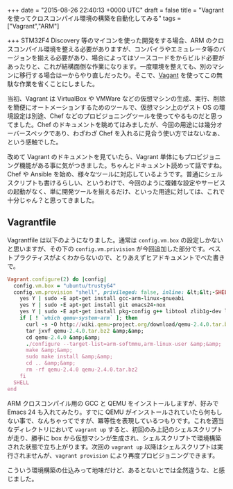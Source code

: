 
+++
date = "2015-08-26 22:40:13 +0000 UTC"
draft = false
title = "Vagrant を使ってクロスコンパイル環境の構築を自動化してみる"
tags = ["Vagrant","ARM"]

+++
STM32F4 Discovery 等のマイコンを使った開発をする場合、ARM のクロスコンパイル環境を整える必要がありますが、コンパイラやエミュレータ等のバージョンを揃える必要があり、場合によってはソースコードをからビルド必要があったりと、これが結構面倒な作業になります。一度環境を整えても、別のマシンに移行する場合は一からやり直しだったり。そこで、<a href="http://www.vagrant.up/">Vagant</a> を使ってこの無駄な作業を省くことにしました。

当初、Vagrant は VirtualBox や VMWare などの仮想マシンの生成、実行、削除を簡便にオートメーションするためのツールで、仮想マシン上のゲスト OS の環境設定は別途、Chef などのプロビジョニングツールを使ってやるものだと思ってました。Chef のドキュメントを眺めてはみましたが、今回の用途には幾分オーバースペックであり、わざわざ Chef を入れるに見合う使い方ではないなぁ、という感触でした。

改めて Vagrant のドキュメントを見ていたら、Vagrant 単体にもプロビジョニング機能がある事に気がつきました。ちゃんとドキュメント読めって話ですね。Chef や Ansible を始め、様々なツールに対応しているようです。普通にシェルスクリプトも書けるらしい、というわけで、今回のように複雑な設定やサービスの起動がなく、単に開発ツールを揃えるだけ、といった用途に対しては、これで十分じゃん？と思ってきました。

## Vagrantfile

Vagrantfile は以下のようになりました。通常は <code>config.vm.box</code> の設定しかないと思いますが、その下の <code>config.vm.privision</code> が今回追加した部分です。ベストプラクティスがよくわからないので、とりあえずヒアドキュメントでべた書きで。

```ruby
Vagrant.configure(2) do |config|
  config.vm.box = "ubuntu/trusty64"
  config.vm.provision "shell", privileged: false, inline: &lt;&lt;-SHELL
    yes Y | sudo -E apt-get install gcc-arm-linux-gnueabi
    yes Y | sudo -E apt-get install git emacs24-nox
    yes Y | sudo -E apt-get install pkg-config g++ libtool zlib1g-dev libglib2.0-dev autoconf flex bison
    if [ ! `which qemu-system-arm` ]; then
      curl -s -O http://wiki.qemu-project.org/download/qemu-2.4.0.tar.bz2 &amp;&amp;
      tar jxvf qemu-2.4.0.tar.bz2 &amp;&amp;
      cd qemu-2.4.0 &amp;&amp;
      ./configure --target-list=arm-softmmu,arm-linux-user &amp;&amp;
      make &amp;&amp;
      sudo make install &amp;&amp;
      cd .. &amp;&amp;
      rm -rf qemu-2.4.0 qemu-2.4.0.tar.bz2
    fi
  SHELL
end

```


ARM クロスコンパイル用の GCC と QEMU をインストールしますが、好みで Emacs 24 も入れてみたり。すでに QEMU がインストールされていたら何もしない事で、なんちゃってですが、冪等性を表現しているつもりです。これを適当なディレクトリにおいて <code>vagrant up</code> すると、初回のみ上記のシェルスクリプトが走り、勝手に box から仮想マシンが生成され、シェルスクリプトで環境構築された状態で立ち上がります。次回の <code>vagrant up</code> 以降はシェルスクリプトは実行されませんが、<code>vagrant provision</code> により再度プロビジョニングできます。

こういう環境構築の仕込みって地味だけど、あるとないとでは全然違うな、と感じました。



